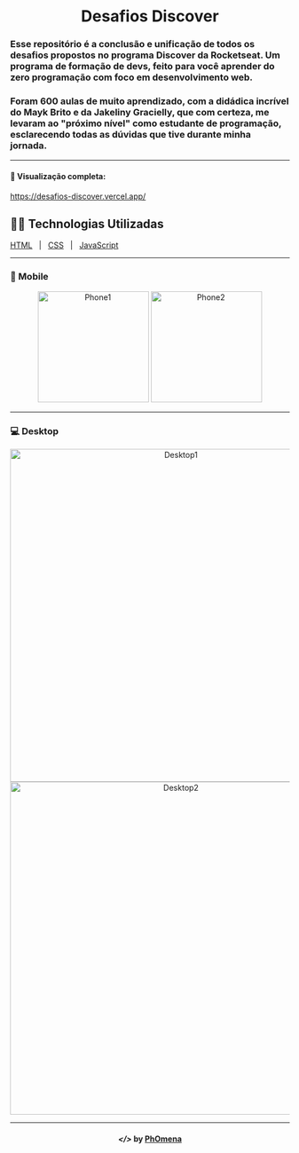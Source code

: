 <h1 align="center">Desafios Discover</h1>
  
<h3 align="left">
Esse repositório é a conclusão e unificação de todos os desafios propostos no programa Discover da Rocketseat. Um programa de formação de devs, 
feito para você aprender do zero programação com foco em desenvolvimento web.
</h2>

<h3 align="left">
Foram 600 aulas de muito aprendizado, com a didádica incrível do 
Mayk Brito e da Jakeliny Gracielly, 
que com certeza, me levaram ao "próximo nível" 
como estudante de programação, 
esclarecendo todas as dúvidas que tive durante minha jornada.
</h2>

--- 

#### 🔗 Visualização completa:
https://desafios-discover.vercel.app/

## 👨‍💻 Technologias Utilizadas
<p display="block" align="left">
<a href="https://en.wikipedia.org/wiki/HTML">HTML</a>&nbsp;&nbsp;&nbsp;|&nbsp;&nbsp;
<a href="https://www.w3.org/Style/CSS/Overview.en.html">CSS</a>&nbsp;&nbsp;&nbsp;|&nbsp;&nbsp;
<a href="https://www.javascript.com/">JavaScript</a>
</p>
  
---  

### 📱 Mobile
<p align="center">
<img width="200" src="./assets/mobile1.PNG" alt="Phone1">  
<img width="200" src="./assets//mobile2.PNG" alt="Phone2">  
</p>

---
  
### 💻 Desktop
<p align="center">
<img width="600" src="./assets/desk1.PNG" alt="Desktop1">  
<img width="600" src="./assets/desk2.PNG" alt="Desktop2">  
</p>

---

<h4 align="center"> <em>&lt;/&gt;</em> by <a href="https://github.com/PhOmena" target="_blank">PhOmena</a> </h4>



